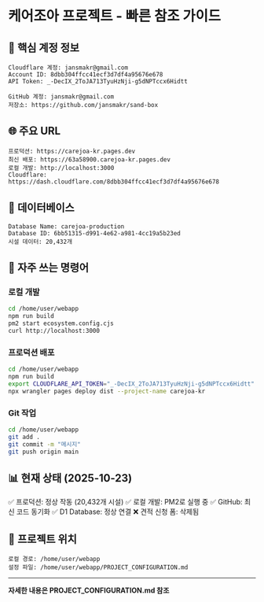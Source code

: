 # 케어조아 프로젝트 - 빠른 참조 가이드

## 🔐 핵심 계정 정보

```
Cloudflare 계정: jansmakr@gmail.com
Account ID: 8dbb304ffcc41ecf3d7df4a95676e678
API Token: _-DecIX_2ToJA713TyuHzNji-g5dNPTccx6Hidtt

GitHub 계정: jansmakr@gmail.com
저장소: https://github.com/jansmakr/sand-box
```

## 🌐 주요 URL

```
프로덕션: https://carejoa-kr.pages.dev
최신 배포: https://63a58900.carejoa-kr.pages.dev
로컬 개발: http://localhost:3000
Cloudflare: https://dash.cloudflare.com/8dbb304ffcc41ecf3d7df4a95676e678
```

## 💾 데이터베이스

```
Database Name: carejoa-production
Database ID: 6bb51315-d991-4e62-a981-4cc19a5b23ed
시설 데이터: 20,432개
```

## 🚀 자주 쓰는 명령어

### 로컬 개발
```bash
cd /home/user/webapp
npm run build
pm2 start ecosystem.config.cjs
curl http://localhost:3000
```

### 프로덕션 배포
```bash
cd /home/user/webapp
npm run build
export CLOUDFLARE_API_TOKEN="_-DecIX_2ToJA713TyuHzNji-g5dNPTccx6Hidtt"
npx wrangler pages deploy dist --project-name carejoa-kr
```

### Git 작업
```bash
cd /home/user/webapp
git add .
git commit -m "메시지"
git push origin main
```

## 📊 현재 상태 (2025-10-23)

✅ 프로덕션: 정상 작동 (20,432개 시설)
✅ 로컬 개발: PM2로 실행 중
✅ GitHub: 최신 코드 동기화
✅ D1 Database: 정상 연결
❌ 견적 신청 폼: 삭제됨

## 📁 프로젝트 위치

```
로컬 경로: /home/user/webapp
설정 파일: /home/user/webapp/PROJECT_CONFIGURATION.md
```

---

**자세한 내용은 PROJECT_CONFIGURATION.md 참조**
